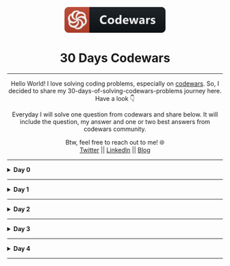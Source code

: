 <div align="center">
  <img height="60" src="./assets/codewars_button_icon.png">
  <h1>30 Days Codewars</h1>

---

<span>Hello World! I love solving coding problems, especially on <a href="https://www.codewars.com/">codewars</a>. So, I decided to share my 30-days-of-solving-codewars-problems journey here. Have a look 👇</span>

<span>Everyday I will solve one question from codewars and share below. It will include the question, my answer and one or two best answers from codewars community.</span>

Btw, feel free to reach out to me! 🌐 <br />
<a href="https://twitter.com/Bobokhon7">Twitter</a> || <a href="https://www.linkedin.com/in/bobokhon/">LinkedIn</a> || <a href="https://dev.to/bobokhon7">Blog</a>

</div>

---

<details><summary><b>Day 0</b></summary>

#### Get the Middle Character?

> 7 kyu

###### Description:

> You are going to be given a word. Your job is to return the middle character of the word. If the word's length is odd, return the middle character. If the word's length is even, return the middle 2 characters.

```javascript
function getMiddle(s) {
  //Code goes here!
}
```

<details><summary><b>My Answer</b></summary>

```javascript
function getMiddle(s) {
  return s.slice((s.length - 1) / 2, s.length / 2 + 1);
}
```

</details>

<details><summary><b>Best Answer</b></summary>

```javascript
function getMiddle(s) {
  return s.slice((s.length - 1) / 2, s.length / 2 + 1);
}
```

</details>

</details>

---

<details><summary><b>Day 1</b></summary>

#### Categorize New Member

> 7 kyu

###### Description:

> The Western Suburbs Croquet Club has two categories of membership, Senior and Open. They would like your help with an application form that will tell prospective members which category they will be placed. To be a senior, a member must be at least 55 years old and have a handicap greater than 7. In this croquet club, handicaps range from -2 to +26; the better the player the lower the handicap.
> INPUT: Input will consist of a list of pairs. Each pair contains information for a single potential member. Information consists of an integer for the person's age and an integer for the person's handicap.
> OUTPUT: Output will consist of a list of string values (in Haskell: Open or Senior) stating whether the respective member is to be placed in the senior or open category.
> Example
> input = [[18, 20], [45, 2], [61, 12], [37, 6], [21, 21], [78, 9]]
> output = ["Open", "Open", "Senior", "Open", "Open", "Senior"]

```javascript
function openOrSenior(data) {
  // ...
}
```

<details><summary><b>My Answer</b></summary>

```javascript
function openOrSenior(data) {
  let newArray = [];

  for (var i = 0; i < data.length; i++) {
    if (data[i][0] >= 55 && data[i][1] > 7) {
      newArray.push("Senior");
    } else {
      newArray.push("Open");
    }
  }
  return newArray;
}
```

</details>

<details><summary><b>Best Answer</b></summary>

```javascript
function openOrSenior(data) {
  return data.map(([age, handicap]) => (age > 54 && handicap > 7 ? "Senior" : "Open"));
}
```

</details>

</details>

---

<details><summary><b>Day 2</b></summary>

#### Reversed sequence

>8 kyu

###### Description:

> Build a function that returns an array of integers from n to 1 where n>0.

>Example : n=5 --> [5,4,3,2,1]

```javascript
const reverseSeq = n => {
  return [];
};
```

<details><summary><b>My Answer</b></summary>

```javascript
const reverseSeq = n => {
    let newVal = [];

    for(let i=1; i<=n; i++){
        newVal.push(i)
    }
    return newVal.reverse()
};
```

</details>

<details><summary><b>Best Answer</b></summary>

```javascript
const reverseSeq = n => {
    const newArray = [];
    for( let i = n; i>0; i--){
    newArray.push(i)};
    return  newArray;
  };
```

</details>

</details>

---
<details><summary><b>Day 3</b></summary>

#### Century From Year

>8 kyu

###### Description:

> Introduction
>The first century spans from the year 1 up to and including the year 100, the second century - from the year 101 >up to and including the year 200, etc.

>Task
>Given a year, return the century it is in.

>Examples
>1705 --> 18
>1900 --> 19
>1601 --> 17
>2000 --> 20

```javascript
function century(year) {
  // Finish this :)
  return;
}
```

<details><summary><b>My Answer</b></summary>

```javascript
function century(year) {
    let century = 0;

    for(let i = 0; i < year; i++) {
      if(i % 100 == 0) {
        century++;
      }
    }
    return century;
  }
```

</details>

<details><summary><b>Best Answer</b></summary>

```javascript
function century(year) {
    return Math.ceil((year)/100)
  }
```

</details>

</details>

---

<details><summary><b>Day 4</b></summary>

#### Grasshopper - Summation

>8 kyu

###### Description:

> Introduction
>Write a program that finds the summation of every number from 1 to num. The number will always be a positive integer greater than 0.

>Examples
>summation(8) -> 36
>1 + 2 + 3 + 4 + 5 + 6 + 7 + 8

```javascript
var summation = function (num) {
 ///
}
```

<details><summary><b>My Answer</b></summary>

```javascript
var summation = function (num) {
  let total = 0
  for(let i=1; i<=num; i++){
   total += i
  }
  return total
}
```

</details>

<details><summary><b>Best Answer</b></summary>

```javascript
var summation = function (num) {
  return num * (num+1) / 2;
}
```

</details>

</details>

---


